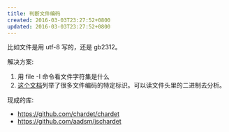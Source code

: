 ```yaml
---
title: 判断文件编码
created: 2016-03-03T23:27:52+0800
updated: 2016-03-03T23:27:52+0800
---
```



比如文件是用 utf-8 写的，还是 gb2312。

解决方案:

1. 用 file -I 命令看文件字符集是什么
2. [这个文档](https://www.garykessler.net/library/file_sigs.html)列举了很多文件编码的特定标识。可以读文件头里的二进制去分析。

现成的库:

- https://github.com/chardet/chardet
- https://github.com/aadsm/jschardet
